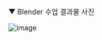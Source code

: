 ▼ Blender 수업 결과물 사진

![image](https://user-images.githubusercontent.com/62154896/191963878-6448e9d1-773f-4670-8f06-77770a03ee0f.png)
